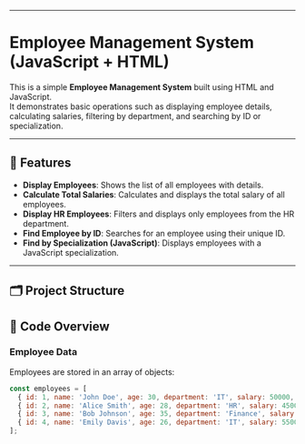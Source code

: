 
---
# Employee Management System (JavaScript + HTML)

This is a simple **Employee Management System** built using HTML and JavaScript.  
It demonstrates basic operations such as displaying employee details, calculating salaries, filtering by department, and searching by ID or specialization.

---

## 🚀 Features
- **Display Employees**: Shows the list of all employees with details.
- **Calculate Total Salaries**: Calculates and displays the total salary of all employees.
- **Display HR Employees**: Filters and displays only employees from the HR department.
- **Find Employee by ID**: Searches for an employee using their unique ID.
- **Find by Specialization (JavaScript)**: Displays employees with a JavaScript specialization.

---

## 🗂️ Project Structure


## 📜 Code Overview

### Employee Data
Employees are stored in an array of objects:
```javascript
const employees = [
  { id: 1, name: 'John Doe', age: 30, department: 'IT', salary: 50000, specialization: 'JavaScript' },
  { id: 2, name: 'Alice Smith', age: 28, department: 'HR', salary: 45000, specialization: 'Recruitment' },
  { id: 3, name: 'Bob Johnson', age: 35, department: 'Finance', salary: 60000, specialization: 'Accounts' },
  { id: 4, name: 'Emily Davis', age: 26, department: 'IT', salary: 55000, specialization: 'JavaScript' },
];
